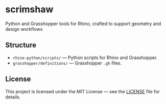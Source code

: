 # scrimshaw
Python and Grasshopper tools for Rhino, crafted to support geometry and design workflows

## Structure
- `rhino-python/scripts/` — Python scripts for Rhino and Grasshopper.
- `grasshopper/definitions/` — Grasshopper `.gh` files.

## License
This project is licensed under the MIT License — see the [LICENSE](LICENSE) file for details.
